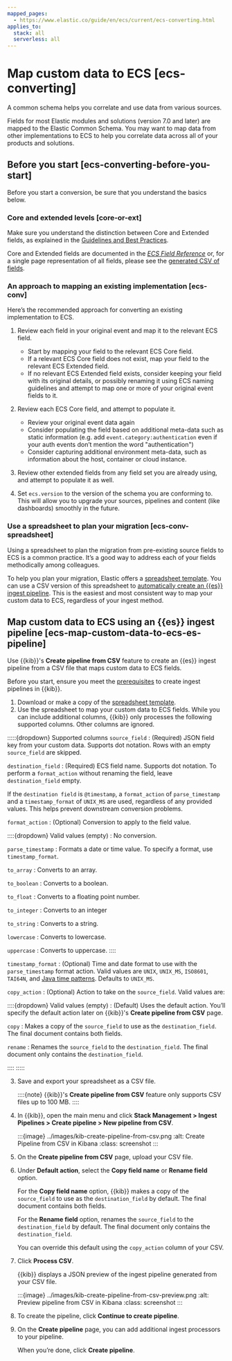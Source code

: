 ```yaml
---
mapped_pages:
  - https://www.elastic.co/guide/en/ecs/current/ecs-converting.html
applies_to:
  stack: all
  serverless: all
---
```


# Map custom data to ECS [ecs-converting]

A common schema helps you correlate and use data from various sources.

Fields for most Elastic modules and solutions (version 7.0 and later) are mapped to the Elastic Common Schema. You may want to map data from other implementations to ECS to help you correlate data across all of your products and solutions.


## Before you start [ecs-converting-before-you-start]

Before you start a conversion, be sure that you understand the basics below.


### Core and extended levels [core-or-ext]

Make sure you understand the distinction between Core and Extended fields, as explained in the [Guidelines and Best Practices](/reference/ecs-guidelines.md).

Core and Extended fields are documented in the [*ECS Field Reference*](/reference/ecs-field-reference.md) or, for a single page representation of all fields, please see the [generated CSV of fields](https://github.com/elastic/ecs/blob/master/generated/csv/fields.csv).


### An approach to mapping an existing implementation [ecs-conv]

Here’s the recommended approach for converting an existing implementation to ECS.

1. Review each field in your original event and map it to the relevant ECS field.

    * Start by mapping your field to the relevant ECS Core field.
    * If a relevant ECS Core field does not exist, map your field to the relevant ECS Extended field.
    * If no relevant ECS Extended field exists, consider keeping your field with its original details, or possibly renaming it using ECS naming guidelines and attempt to map one or more of your original event fields to it.

2. Review each ECS Core field, and attempt to populate it.

    * Review your original event data again
    * Consider populating the field based on additional meta-data such as static information (e.g. add `event.category:authentication` even if your auth events don’t mention the word "authentication")
    * Consider capturing additional environment meta-data, such as information about the host, container or cloud instance.

3. Review other extended fields from any field set you are already using, and attempt to populate it as well.
4. Set `ecs.version` to the version of the schema you are conforming to. This will allow you to upgrade your sources, pipelines and content (like dashboards) smoothly in the future.


### Use a spreadsheet to plan your migration [ecs-conv-spreadsheet]

Using a spreadsheet to plan the migration from pre-existing source fields to ECS is a common practice. It’s a good way to address each of your fields methodically among colleagues.

To help you plan your migration, Elastic offers a [spreadsheet template](https://ela.st/sample-pipeline-mapping). You can use a CSV version of this spreadsheet to [automatically create an {{es}} ingest pipeline](#ecs-map-custom-data-to-ecs-es-pipeline). This is the easiest and most consistent way to map your custom data to ECS, regardless of your ingest method.


## Map custom data to ECS using an {{es}} ingest pipeline [ecs-map-custom-data-to-ecs-es-pipeline]

Use {{kib}}'s **Create pipeline from CSV** feature to create an {{es}} ingest pipeline from a CSV file that maps custom data to ECS fields.

Before you start, ensure you meet the [prerequisites](docs-content://manage-data/ingest/transform-enrich/ingest-pipelines.md#ingest-prerequisites) to create ingest pipelines in {{kib}}.

1. Download or make a copy of the [spreadsheet template](https://ela.st/sample-pipeline-mapping).
2. Use the spreadsheet to map your custom data to ECS fields. While you can include additional columns, {{kib}} only processes the following supported columns. Other columns are ignored.

:::::{dropdown} Supported columns
`source_field`
:   (Required) JSON field key from your custom data. Supports dot notation. Rows with an empty `source_field` are skipped.

 `destination_field`
:   (Required) ECS field name. Supports dot notation. To perform a `format_action` without renaming the field, leave `destination_field` empty.

If the `destination field` is `@timestamp`, a `format_action` of `parse_timestamp` and a `timestamp_format` of `UNIX_MS` are used, regardless of any provided values. This helps prevent downstream conversion problems.

`format_action`
:   (Optional) Conversion to apply to the field value.

::::{dropdown} Valid values
(empty)
:   No conversion.

`parse_timestamp`
:   Formats a date or time value. To specify a format, use `timestamp_format`.

`to_array`
:   Converts to an array.

`to_boolean`
:   Converts to a boolean.

`to_float`
:   Converts to a floating point number.

`to_integer`
:   Converts to an integer

`to_string`
:   Converts to a string.

`lowercase`
:   Converts to lowercase.

`uppercase`
:   Converts to uppercase.
::::

`timestamp_format`
:   (Optional) Time and date format to use with the `parse_timestamp` format action. Valid values are `UNIX`, `UNIX_MS`, `ISO8601`, `TAI64N`, and [Java time patterns](elasticsearch://reference/elasticsearch/mapping-reference/mapping-date-format.md). Defaults to `UNIX_MS`.

`copy_action`
:   (Optional) Action to take on the `source_field`. Valid values are:

::::{dropdown} Valid values
(empty)
:   (Default) Uses the default action. You’ll specify the default action later on {{kib}}'s **Create pipeline from CSV** page.

`copy`
:   Makes a copy of the `source_field` to use as the `destination_field`. The final document contains both fields.

`rename`
:   Renames the `source_field` to the `destination_field`. The final document only contains the `destination_field`.

::::
:::::

3. Save and export your spreadsheet as a CSV file.

    ::::{note}
    {{kib}}'s **Create pipeline from CSV** feature only supports CSV files up to 100 MB.
    ::::

4. In {{kib}}, open the main menu and click **Stack Management > Ingest Pipelines > Create pipeline > New pipeline from CSV**.

   :::{image} ../images/kib-create-pipeline-from-csv.png
   :alt: Create Pipeline from CSV in Kibana
   :class: screenshot
   :::

5. On the **Create pipeline from CSV** page, upload your CSV file.
6. Under **Default action**, select the **Copy field name** or **Rename field** option.

    For the **Copy field name** option, {{kib}} makes a copy of the `source_field` to use as the `destination_field` by default. The final document contains both fields.

    For the **Rename field** option, renames the `source_field` to the `destination_field` by default. The final document only contains the `destination_field`.

    You can override this default using the `copy_action` column of your CSV.

7. Click **Process CSV**.

   {{kib}} displays a JSON preview of the ingest pipeline generated from your CSV file.

   :::{image} ../images/kib-create-pipeline-from-csv-preview.png
   :alt: Preview pipeline from CSV in Kibana
   :class: screenshot
   :::

8. To create the pipeline, click **Continue to create pipeline**.
9. On the **Create pipeline** page, you can add additional ingest processors to your pipeline.

    When you’re done, click **Create pipeline**.
